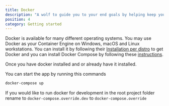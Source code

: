 ```yaml
---
title: Docker
description: "A wolf to guide you to your end goals by helping keep you on track weely, bi-weekly or even monthly and yearly goals."
position: 4
category: Getting started
---
```


Docker is available for many different operating systems. You may use Docker as your Container Engine on Windows, macOS and Linux workstations. You can install it by following their [Installation per distro](https://docs.docker.com/engine/install/) to get Docker and you can install Docker Compose by following these [instructions](https://docs.docker.com/compose/install/).

Once you have docker installed and or already have it installed.

You can start the app by running this commands

```sh
docker-compose up
```

If you would like to run docker for development in the root project folder rename to `docker-compose.override.dev` to `docker-compose.override`
